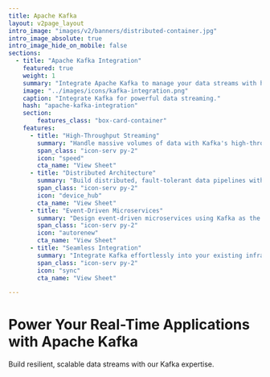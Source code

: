 ```yaml
---
title: Apache Kafka
layout: v2page_layout
intro_image: "images/v2/banners/distributed-container.jpg"
intro_image_absolute: true
intro_image_hide_on_mobile: false
sections:
  - title: "Apache Kafka Integration"
    featured: true
    weight: 1
    summary: "Integrate Apache Kafka to manage your data streams with high throughput and low latency."
    image: "../images/icons/kafka-integration.png"
    caption: "Integrate Kafka for powerful data streaming."
    hash: "apache-kafka-integration"
    section:
        features_class: "box-card-container"
    features:
      - title: "High-Throughput Streaming"
        summary: "Handle massive volumes of data with Kafka's high-throughput capabilities."
        span_class: "icon-serv py-2"
        icon: "speed"
        cta_name: "View Sheet"
      - title: "Distributed Architecture"
        summary: "Build distributed, fault-tolerant data pipelines with Kafka."
        span_class: "icon-serv py-2"
        icon: "device_hub"
        cta_name: "View Sheet"
      - title: "Event-Driven Microservices"
        summary: "Design event-driven microservices using Kafka as the backbone."
        span_class: "icon-serv py-2"
        icon: "autorenew"
        cta_name: "View Sheet"
      - title: "Seamless Integration"
        summary: "Integrate Kafka effortlessly into your existing infrastructure."
        span_class: "icon-serv py-2"
        icon: "sync"
        cta_name: "View Sheet"

---
```


# Power Your Real-Time Applications with Apache Kafka

Build resilient, scalable data streams with our Kafka expertise.
